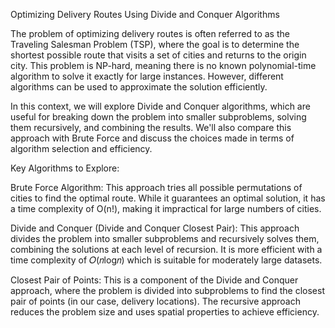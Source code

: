 Optimizing Delivery Routes Using Divide and Conquer Algorithms

The problem of optimizing delivery routes is often referred to as the Traveling Salesman Problem (TSP), where the goal is to determine the shortest possible route that visits a set of cities and returns to the origin city. This problem is NP-hard, meaning there is no known polynomial-time algorithm to solve it exactly for large instances. However, different algorithms can be used to approximate the solution efficiently.

In this context, we will explore Divide and Conquer algorithms, which are useful for breaking down the problem into smaller subproblems, solving them recursively, and combining the results. We'll also compare this approach with Brute Force and discuss the choices made in terms of algorithm selection and efficiency.

Key Algorithms to Explore:

Brute Force Algorithm:
This approach tries all possible permutations of cities to find the optimal route. While it guarantees an optimal solution, it has a time complexity of O(n!), making it impractical for large numbers of cities.

Divide and Conquer (Divide and Conquer Closest Pair): 
This approach divides the problem into smaller subproblems and recursively solves them, combining the solutions at each level of recursion. It is more efficient with a time complexity of 𝑂(𝑛log𝑛) which is suitable for moderately large datasets.

Closest Pair of Points:
This is a component of the Divide and Conquer approach, where the problem is divided into subproblems to find the closest pair of points (in our case, delivery locations). The recursive approach reduces the problem size and uses spatial properties to achieve efficiency.
